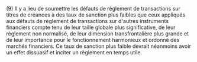 (9) Il y a lieu de soumettre les défauts de règlement de transactions sur titres de créances à des taux de sanction plus faibles que ceux appliqués aux défauts de règlement de transactions sur d'autres instruments financiers compte tenu de leur taille globale plus significative, de leur règlement non normalisé, de leur dimension transfrontalière plus grande et de leur importance pour le fonctionnement harmonieux et ordonné des marchés financiers. Ce taux de sanction plus faible devrait néanmoins avoir un effet dissuasif et inciter un règlement en temps utile.